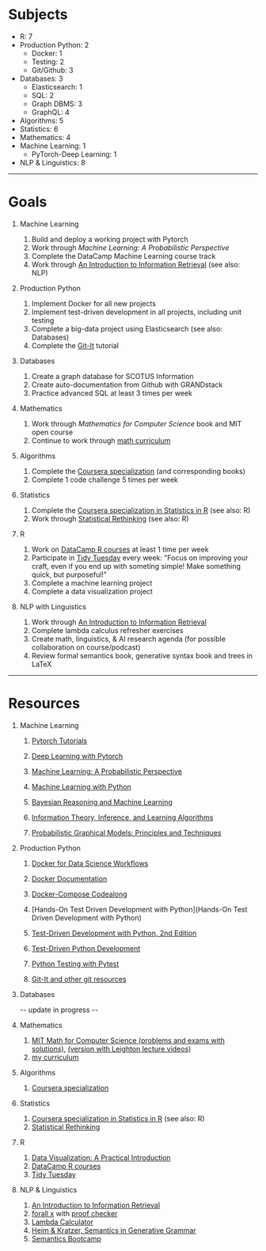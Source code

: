 # Subjects

- R: 7
- Production Python: 2
	- Docker: 1
	- Testing: 2
	- Git/Github: 3
- Databases: 3
	- Elasticsearch: 1
	- SQL: 2
	- Graph DBMS: 3
	- GraphQL: 4
- Algorithms: 5
- Statistics: 6
- Mathematics: 4
- Machine Learning: 1
	- PyTorch-Deep Learning: 1
- NLP & Linguistics: 8

****

# Goals

1. Machine Learning
	
	1. Build and deploy a working project with Pytorch
	2. Work through _Machine Learning: A Probabilistic Perspective_
	3. Complete the DataCamp Machine Learning course track
	4. Work through [An Introduction to Information Retrieval](https://nlp.stanford.edu/IR-book/information-retrieval-book.html) (see also: NLP)

2. Production Python

	1. Implement Docker for all new projects
	2. Implement test-driven development in all projects, including unit testing
	3. Complete a big-data project using Elasticsearch  (see also: Databases)
	4. Complete the [Git-It](https://try.github.io) tutorial
	
3. Databases
	
	1. Create a graph database for SCOTUS Information
	2. Create auto-documentation from Github with GRANDstack
	3. Practice advanced SQL at least 3 times per week
	
4. Mathematics
	
	1. Work through _Mathematics for Computer Science_ book and MIT open course
	2. Continue to work through [math curriculum]()

5. Algorithms

	1. Complete the [Coursera specialization](https://www.coursera.org/specializations/algorithms) (and corresponding books) 
	2. Complete 1 code challenge 5 times per week
	
6. Statistics

	1. Complete the [Coursera specialization in Statistics in R](https://www.coursera.org/specializations/statistics) (see also: R)
	2. Work through [Statistical Rethinking](https://xcelab.net/rm/statistical-rethinking/) (see also: R)

7. R
	
	1. Work on [DataCamp R courses](https://www.datacamp.com/tracks/data-scientist-with-r) at least 1 time per week
	2. Participate in [Tidy Tuesday](https://github.com/rfordatascience/tidytuesday) every week: "Focus on improving your craft, even if you end up with someting simple! Make something quick, but purposeful!"
	3. Complete a machine learning project
	4. Complete a data visualization project

8. NLP with Linguistics

	1. Work through [An Introduction to Information Retrieval](https://nlp.stanford.edu/IR-book/information-retrieval-book.html)
	2. Complete lambda calculus refresher exercises
	3. Create math, linguistics, & AI research agenda (for possible collaboration on course/podcast)
	4. Review formal semantics book, generative syntax book and trees in LaTeX

****

# Resources

1. Machine Learning

	1. [Pytorch Tutorials](https://pytorch.org/tutorials/)
	2. [Deep Learning with Pytorch](https://www.datacamp.com/courses/deep-learning-with-pytorch)
	
	3. [Machine Learning: A Probabilistic Perspective](https://www.cs.ubc.ca/~murphyk/MLbook/)
	4. [Machine Learning with Python](https://www.datacamp.com/tracks/machine-learning-with-python)
	
	5. [Bayesian Reasoning and Machine Learning](http://web4.cs.ucl.ac.uk/staff/D.Barber/textbook/090310.pdf)
	6. [Information Theory, Inference, and Learning Algorithms]()
	7. [Probabilistic Graphical Models: Principles and Techniques](https://github.com/Zhenye-Na/machine-learning-uiuc/blob/master/docs/Probabilistic%20Graphical%20Models%20-%20Principles%20and%20Techniques.pdf)
	

2. Production Python
	
	1. [Docker for Data Science Workflows](https://www.analyticsvidhya.com/blog/2017/11/reproducible-data-science-docker-for-data-science/)
	2. [Docker Documentation](https://docker-curriculum.com/#introduction)
	3. [Docker-Compose Codealong](https://medium.com/applied-data-science/the-full-stack-data-scientist-part-2-a-practical-introduction-to-docker-1ea932c89b57)
	
	4. [Hands-On Test Driven Development with Python](Hands-On Test Driven Development with Python)
	5. [Test-Driven Development with Python, 2nd Edition](https://learning.oreilly.com/library/view/test-driven-development-with/9781491958698/)
	6. [Test-Driven Python Development](https://learning.oreilly.com/library/view/test-driven-python-development/9781783987924/)
	7. [Python Testing with Pytest](https://learning.oreilly.com/library/view/python-testing-with/9781680502848/)
	
	8. [Git-It and other git resources](https://try.github.io)
	
3. Databases

	-- update in progress --
	
4. Mathematics

	1. [MIT Math for Computer Science (problems and exams with solutions)](https://ocw.mit.edu/courses/electrical-engineering-and-computer-science/6-042j-mathematics-for-computer-science-fall-2005/download-course-materials/), [(version with Leighton lecture videos)](https://ocw.mit.edu/courses/electrical-engineering-and-computer-science/6-042j-mathematics-for-computer-science-fall-2010/)
	2. [my curriculum](https://github.com/lorarjohns/HumanLearning/blob/master/HumanLearning/vignettes/MathCourse.md)
	
5. Algorithms

	1. [Coursera specialization](https://www.coursera.org/specializations/algorithms) 

6. Statistics

	1. [Coursera specialization in Statistics in R](https://www.coursera.org/specializations/statistics) (see also: R)
	2. [Statistical Rethinking](https://xcelab.net/rm/statistical-rethinking/)
	
7. R

	1. [Data Visualization: A Practical Introduction](https://github.com/kjhealy/socviz)
	2. [DataCamp R courses](https://www.datacamp.com/tracks/data-scientist-with-r)
	3. [Tidy Tuesday](https://github.com/rfordatascience/tidytuesday)
	
8. NLP & Linguistics

	1. [An Introduction to Information Retrieval](https://nlp.stanford.edu/IR-book/information-retrieval-book.html)
	2. [forall x](http://forallx.openlogicproject.org/) with [proof checker](http://proofs.openlogicproject.org/)
	3. [Lambda Calculator](https://github.com/nyusemantics/LambdaCalculator/wiki/Documentation)
	4. [Heim & Kratzer, Semantics in Generative Grammar](http://users.uoa.gr/~wlechner/Creteling2017/Textbooks/Heim%20and%20Kratzer%201998.pdf)
	5. [Semantics Bootcamp](http://eecoppock.info/semantics-boot-camp.pdf)